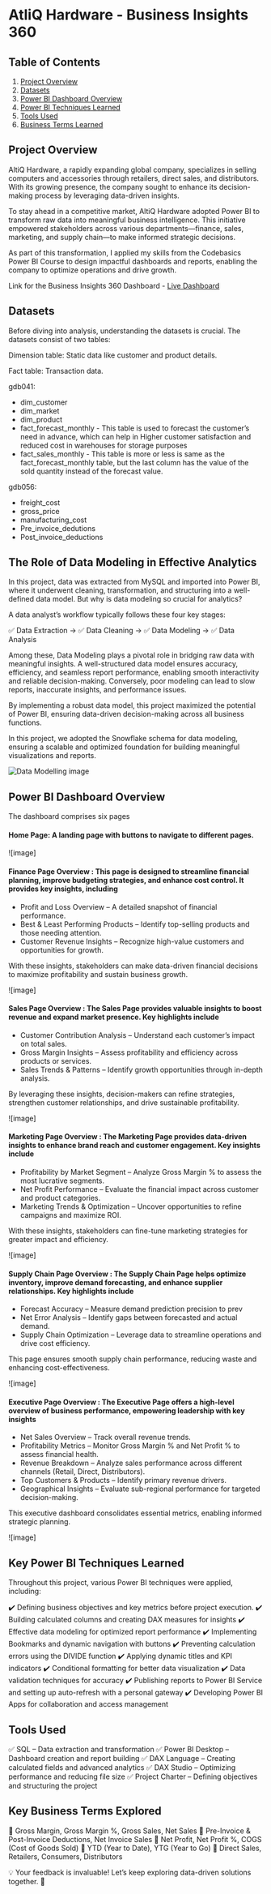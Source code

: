 # AtliQ Hardware - Business Insights 360


## Table of Contents

1. [Project Overview](#project-overview)
2. [Datasets](#datasets)
3. [Power BI Dashboard Overview](#power-bi-dashboard-overview)
4. [Power BI Techniques Learned](#power-bi-techniques-learned)
5. [Tools Used](#tools-used)
6. [Business Terms Learned](#business-terms-learned)

## Project Overview

AltiQ Hardware, a rapidly expanding global company, specializes in selling computers and accessories through retailers, direct sales, and distributors. With its growing presence, the company sought to enhance its decision-making process by leveraging data-driven insights.

To stay ahead in a competitive market, AltiQ Hardware adopted Power BI to transform raw data into meaningful business intelligence. This initiative empowered stakeholders across various departments—finance, sales, marketing, and supply chain—to make informed strategic decisions.

As part of this transformation, I applied my skills from the Codebasics Power BI Course to design impactful dashboards and reports, enabling the company to optimize operations and drive growth.

Link for the Business Insights 360 Dashboard - [Live Dashboard](https://app.powerbi.com/view?r=eyJrIjoiZGJiNDcxNWYtYjE2MC00ZTE0LWI1YWUtNDgzMGY2ZDFiZGIxIiwidCI6ImRmODY3OWNkLWE4MGUtNDVkOC05OWFjLWM4M2VkN2ZmOTVhMCJ9)

## Datasets

Before diving into analysis, understanding the datasets is crucial. The datasets consist of two tables:

Dimension table: Static data like customer and product details.

Fact table: Transaction data.

gdb041:


- dim_customer
- dim_market
- dim_product
- fact_forecast_monthly - This table is used to forecast the customer’s need in advance, which can help in Higher customer satisfaction and reduced cost in warehouses for storage purposes
- fact_sales_monthly - This table is more or less is same as the fact_forecast_monthly table, but the last column has the value of the sold quantity instead of the forecast value.

gdb056:

- freight_cost
- gross_price
- manufacturing_cost
- Pre_invoice_dedutions
- Post_invoice_deductions


## The Role of Data Modeling in Effective Analytics
In this project, data was extracted from MySQL and imported into Power BI, where it underwent cleaning, transformation, and structuring into a well-defined data model. But why is data modeling so crucial for analytics?

A data analyst’s workflow typically follows these four key stages:

✅ Data Extraction → ✅ Data Cleaning → ✅ Data Modeling → ✅ Data Analysis

Among these, Data Modeling plays a pivotal role in bridging raw data with meaningful insights. A well-structured data model ensures accuracy, efficiency, and seamless report performance, enabling smooth interactivity and reliable decision-making. Conversely, poor modeling can lead to slow reports, inaccurate insights, and performance issues.

By implementing a robust data model, this project maximized the potential of Power BI, ensuring data-driven decision-making across all business functions.

In this project, we adopted the Snowflake schema for data modeling, ensuring a scalable and optimized foundation for building meaningful visualizations and reports.

![Data Modelling image](https://github.com/AlekhyaVankayala09/Business-Insights-360/blob/ef8a757b51b24c2bde52040fc0dbbc63049fcef6/Data%20Modelling%20image.jpg)

## Power BI Dashboard Overview

The dashboard comprises six pages

#### Home Page: A landing page with buttons to navigate to different pages.

![image]

#### Finance Page Overview : This page is designed to streamline financial planning, improve budgeting strategies, and enhance cost control. It provides key insights, including

- Profit and Loss Overview – A detailed snapshot of financial performance.
- Best & Least Performing Products – Identify top-selling products and those needing attention.
- Customer Revenue Insights – Recognize high-value customers and opportunities for growth.

With these insights, stakeholders can make data-driven financial decisions to maximize profitability and sustain business growth.

![image]

#### Sales Page Overview : The Sales Page provides valuable insights to boost revenue and expand market presence. Key highlights include

- Customer Contribution Analysis – Understand each customer’s impact on total sales.
- Gross Margin Insights – Assess profitability and efficiency across products or services.
- Sales Trends & Patterns – Identify growth opportunities through in-depth analysis.

By leveraging these insights, decision-makers can refine strategies, strengthen customer relationships, and drive sustainable profitability.

![image]

#### Marketing Page Overview : The Marketing Page provides data-driven insights to enhance brand reach and customer engagement. Key insights include

- Profitability by Market Segment – Analyze Gross Margin % to assess the most lucrative segments.
- Net Profit Performance – Evaluate the financial impact across customer and product categories.
- Marketing Trends & Optimization – Uncover opportunities to refine campaigns and maximize ROI.
  
With these insights, stakeholders can fine-tune marketing strategies for greater impact and efficiency.

![image]

#### Supply Chain Page Overview : The Supply Chain Page helps optimize inventory, improve demand forecasting, and enhance supplier relationships. Key highlights include

- Forecast Accuracy – Measure demand prediction precision to prev
- Net Error Analysis – Identify gaps between forecasted and actual demand.
- Supply Chain Optimization – Leverage data to streamline operations and drive cost efficiency.

This page ensures smooth supply chain performance, reducing waste and enhancing cost-effectiveness.

![image]

#### Executive Page Overview : The Executive Page offers a high-level overview of business performance, empowering leadership with key insights

- Net Sales Overview – Track overall revenue trends.
- Profitability Metrics – Monitor Gross Margin % and Net Profit % to assess financial health.
- Revenue Breakdown – Analyze sales performance across different channels (Retail, Direct, Distributors).
- Top Customers & Products – Identify primary revenue drivers.
- Geographical Insights – Evaluate sub-regional performance for targeted decision-making.

This executive dashboard consolidates essential metrics, enabling informed strategic planning.

![image]


## Key Power BI Techniques Learned
Throughout this project, various Power BI techniques were applied, including:

✔️ Defining business objectives and key metrics before project execution.
✔️ Building calculated columns and creating DAX measures for insights
✔️ Effective data modeling for optimized report performance
✔️ Implementing Bookmarks and dynamic navigation with buttons
✔️ Preventing calculation errors using the DIVIDE function
✔️ Applying dynamic titles and KPI indicators
✔️ Conditional formatting for better data visualization
✔️ Data validation techniques for accuracy
✔️ Publishing reports to Power BI Service and setting up auto-refresh with a personal gateway
✔️ Developing Power BI Apps for collaboration and access management

## Tools Used
✅ SQL – Data extraction and transformation
✅ Power BI Desktop – Dashboard creation and report building
✅ DAX Language – Creating calculated fields and advanced analytics
✅ DAX Studio – Optimizing performance and reducing file size
✅ Project Charter – Defining objectives and structuring the project

## Key Business Terms Explored
📌 Gross Margin, Gross Margin %, Gross Sales, Net Sales
📌 Pre-Invoice & Post-Invoice Deductions, Net Invoice Sales
📌 Net Profit, Net Profit %, COGS (Cost of Goods Sold)
📌 YTD (Year to Date), YTG (Year to Go)
📌 Direct Sales, Retailers, Consumers, Distributors

💡 Your feedback is invaluable! Let’s keep exploring data-driven solutions together. 🚀








